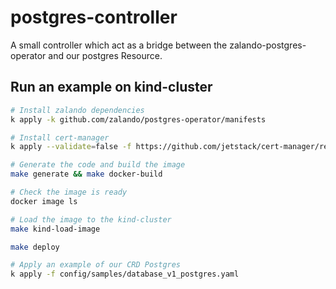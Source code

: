 # postgres-controller

A small controller which act as a bridge between the zalando-postgres-operator and our postgres Resource.

## Run an example on kind-cluster

```bash
# Install zalando dependencies
k apply -k github.com/zalando/postgres-operator/manifests

# Install cert-manager
k apply --validate=false -f https://github.com/jetstack/cert-manager/releases/download/v1.0.4/cert-manager.yaml

# Generate the code and build the image
make generate && make docker-build

# Check the image is ready
docker image ls

# Load the image to the kind-cluster
make kind-load-image

make deploy

# Apply an example of our CRD Postgres
k apply -f config/samples/database_v1_postgres.yaml
```
